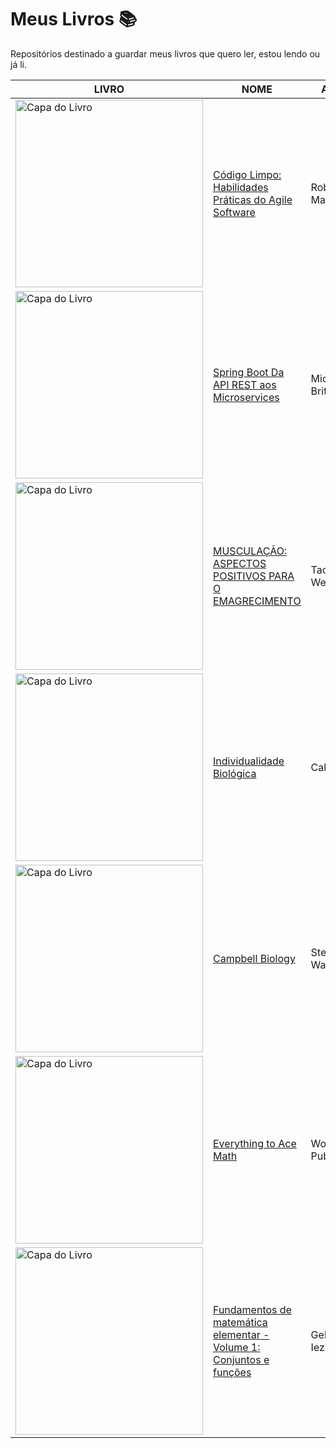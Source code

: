 <h1>Meus Livros &#128218</h1>
<p>Repositórios destinado a guardar meus livros que quero ler, estou lendo ou já li.</p>

| LIVRO                                                                                                               | NOME                                                                              | AUTOR         | STATUS | IDIOMA    |
| ------------------------------------------------------------------------------------------------------------------- | --------------------------------------------------------------------------------- | ------------- | ------ | --------- |
| <a href="https://shorturl.at/8AvSb"><img src="https://t.ly/KY1Af" alt="Capa do Livro" width="300"></a> | [Código Limpo: Habilidades Práticas do Agile Software](https://shorturl.at/8AvSb) | Robert Martin | Lido   | Português |
| <a href="https://www.michellibrito.com/"><img src="https://shorturl.at/JO4Xx" alt="Capa do Livro" width="300"></a> | [Spring Boot Da API REST aos Microservices](https://www.michellibrito.com/) | Michelli Brito | Lido | Português |
| <a href="https://shorturl.at/oUBKw"><img src="https://shorturl.at/AWcfQ" alt="Capa do Livro" width="300"></a> | [MUSCULAÇÃO: ASPECTOS POSITIVOS PARA O EMAGRECIMENTO](https://shorturl.at/oUBKw) | Taciana Westin | Para Ler | Português |
| <a href="https://rb.gy/35gigz"><img src="https://shorturl.at/AWcfQ" alt="Capa do Livro" width="300"></a> | [Individualidade Biológica](https://rb.gy/35gigz) | CaliScience | Lido | Português |
| <a href="https://rb.gy/6qy184"><img src="https://rb.gy/w7tmns" alt="Capa do Livro" width="300"></a> | [Campbell Biology](https://rb.gy/6qy184) | Steven Wasserman | Para Ler | Inglês |
| <a href="https://rb.gy/vmzfxv"><img src="https://rb.gy/0pvk94" alt="Capa do Livro" width="300"></a> | [Everything to Ace Math](https://rb.gy/vmzfxv) | Workman Publishing | Lido | Inglês |
| <a href="https://t.ly/oRCYH"><img src="https://shorturl.at/8Hi7b" alt="Capa do Livro" width="300"></a> | [Fundamentos de matemática elementar - Volume 1: Conjuntos e funções](https://t.ly/oRCYH) | Gelson Iezzi | Para Ler | Portugês |
